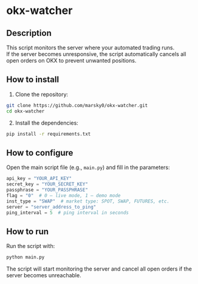 # okx-watcher

## Description

This script monitors the server where your automated trading runs.  
If the server becomes unresponsive, the script automatically cancels all open orders on OKX to prevent unwanted positions.

## How to install

1. Clone the repository:

```bash
git clone https://github.com/marsky0/okx-watcher.git
cd okx-watcher
````

2. Install the dependencies:

```bash
pip install -r requirements.txt
```


## How to configure

Open the main script file (e.g., `main.py`) and fill in the parameters:

```python
api_key = "YOUR_API_KEY"
secret_key = "YOUR_SECRET_KEY"
passphrase = "YOUR_PASSPHRASE"
flag = "0"  # 0 — live mode, 1 — demo mode
inst_type = "SWAP"  # market type: SPOT, SWAP, FUTURES, etc.
server = "server_address_to_ping"
ping_interval = 5  # ping interval in seconds
```

## How to run

Run the script with:

```bash
python main.py
```

The script will start monitoring the server and cancel all open orders if the server becomes unreachable.
